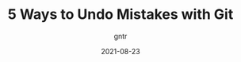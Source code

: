 ---
author: gntr
date: 2021-08-23
publisher: sitepointdotcom
tags:
  - git
target_url: https://www.sitepoint.com/5-ways-to-undo-mistakes-with-git/
title: 5 Ways to Undo Mistakes with Git
---